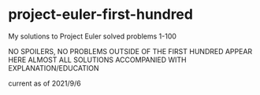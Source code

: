 # project-euler-first-hundred
My solutions to Project Euler solved problems 1-100 

NO SPOILERS, NO PROBLEMS OUTSIDE OF THE FIRST HUNDRED APPEAR HERE
ALMOST ALL SOLUTIONS ACCOMPANIED WITH EXPLANATION/EDUCATION

current as of 2021/9/6
